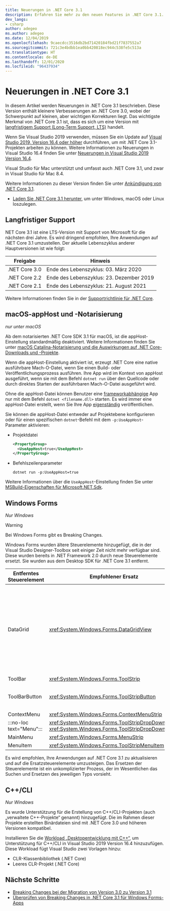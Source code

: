 ```yaml
---
title: Neuerungen in .NET Core 3.1
description: Erfahren Sie mehr zu den neuen Features in .NET Core 3.1.
dev_langs:
- csharp
author: adegeo
ms.author: adegeo
ms.date: 12/04/2019
ms.openlocfilehash: 9caecdcc3516db2bd71420184fbd21f7837552a7
ms.sourcegitcommit: 721c3e4bdbb1ea0bb420818ec944c538fe5c513a
ms.translationtype: HT
ms.contentlocale: de-DE
ms.lasthandoff: 12/01/2020
ms.locfileid: "96437934"
---
```

# <a name="whats-new-in-net-core-31"></a>Neuerungen in .NET Core 3.1

In diesem Artikel werden Neuerungen in .NET Core 3.1 beschrieben. Diese Version enthält kleinere Verbesserungen an .NET Core 3.0, wobei der Schwerpunkt auf kleinen, aber wichtigen Korrekturen liegt. Das wichtigste Merkmal von .NET Core 3.1 ist, dass es sich um eine Version mit [langfristigem Support (Long-Term Support, LTS)](#long-term-support) handelt.

Wenn Sie Visual Studio 2019 verwenden, müssen Sie ein Update auf [Visual Studio 2019, Version 16.4 oder höher](https://visualstudio.microsoft.com/downloads/) durchführen, um mit .NET Core 3.1-Projekten arbeiten zu können. Weitere Informationen zu Neuerungen in Visual Studio 16.4 finden Sie unter [Neuerungen in Visual Studio 2019 Version 16.4](/visualstudio/releases/2019/release-notes-v16.4#whats-new-in-visual-studio-2019-version-164).

Visual Studio für Mac unterstützt und umfasst auch .NET Core 3.1, und zwar in Visual Studio für Mac 8.4.

Weitere Informationen zu dieser Version finden Sie unter [Ankündigung von .NET Core 3.1](https://devblogs.microsoft.com/dotnet/announcing-net-core-3-1/).

- [Laden Sie .NET Core 3.1 herunter](https://dotnet.microsoft.com/download/dotnet-core/3.1), um unter Windows, macOS oder Linux loszulegen.

## <a name="long-term-support"></a>Langfristiger Support

NET Core 3.1 ist eine LTS-Version mit Support von Microsoft für die nächsten drei Jahre. Es wird dringend empfohlen, Ihre Anwendungen auf .NET Core 3.1 umzustellen. Der aktuelle Lebenszyklus anderer Hauptversionen ist wie folgt:

| Freigabe | Hinweis |
| ------- | ---- |
| .NET Core 3.0 | Ende des Lebenszyklus: 03. März 2020     |
| .NET Core 2.2 | Ende des Lebenszyklus: 23. Dezember 2019 |
| .NET Core 2.1 | Ende des Lebenszyklus: 21. August 2021    |

Weitere Informationen finden Sie in der [Supportrichtlinie für .NET Core](https://dotnet.microsoft.com/platform/support/policy/dotnet-core).

## <a name="macos-apphost-and-notarization"></a>macOS-appHost und -Notarisierung

*nur unter macOS*

Ab dem notarisierten .NET Core SDK 3.1 für macOS, ist die appHost-Einstellung standardmäßig deaktiviert. Weitere Informationen finden Sie unter [macOS Catalina-Notarisierung und die Auswirkungen auf .NET Core-Downloads und -Projekte](../install/macos-notarization-issues.md).

Wenn die appHost-Einstellung aktiviert ist, erzeugt .NET Core eine native ausführbare Mach-O-Datei, wenn Sie einen Build- oder Veröffentlichungsprozess ausführen. Ihre App wird im Kontext von appHost ausgeführt, wenn sie mit dem Befehl `dotnet run` über den Quellcode oder durch direktes Starten der ausführbaren Mach-O-Datei ausgeführt wird.

Ohne die appHost-Datei können Benutzer eine [frameworkabhängige](../deploying/index.md#publish-framework-dependent) App nur mit dem Befehl `dotnet <filename.dll>` starten. Es wird immer eine appHost-Datei erstellt, wenn Sie Ihre App [eigenständig](../deploying/index.md#publish-self-contained) veröffentlichen.

Sie können die appHost-Datei entweder auf Projektebene konfigurieren oder für einen spezifischen `dotnet`-Befehl mit dem `-p:UseAppHost`-Parameter aktivieren:

- Projektdatei

  ```xml
  <PropertyGroup>
    <UseAppHost>true</UseAppHost>
  </PropertyGroup>
  ```

- Befehlszeilenparameter

  ```dotnetcli
  dotnet run -p:UseAppHost=true
  ```

Weitere Informationen über die `UseAppHost`-Einstellung finden Sie unter [MSBuild-Eigenschaften für Microsoft.NET.Sdk](../project-sdk/msbuild-props.md#useapphost).

## <a name="windows-forms"></a>Windows Forms

*Nur Windows*

> [!WARNING]
> Bei Windows Forms gibt es Breaking Changes.

Windows Forms wurden ältere Steuerelemente hinzugefügt, die in der Visual Studio Designer-Toolbox seit einiger Zeit nicht mehr verfügbar sind. Diese wurden bereits in .NET Framework 2.0 durch neue Steuerelemente ersetzt. Sie wurden aus dem Desktop SDK für .NET Core 3.1 entfernt.

| Entferntes Steuerelement | Empfohlener Ersatz | Zugehörige entfernte APIs |
| --------------- | ----------------------- | ----------------------- |
| DataGrid        | <xref:System.Windows.Forms.DataGridView>      | DataGridCell<br/>DataGridRow<br/>DataGridTableCollection<br/>DataGridColumnCollection<br/>DataGridTableStyle<br/>DataGridColumnStyle<br/>DataGridLineStyle<br/>DataGridParentRowsLabel<br/>DataGridParentRowsLabelStyle<br/>DataGridBoolColumn<br/>DataGridTextBox<br/>GridColumnStylesCollection<br/>GridTableStylesCollection<br/>HitTestType |
| ToolBar         | <xref:System.Windows.Forms.ToolStrip>         | ToolBarAppearance |
| ToolBarButton   | <xref:System.Windows.Forms.ToolStripButton>   | ToolBarButtonClickEventArgs<br/>ToolBarButtonClickEventHandler<br/>ToolBarButtonStyle<br/>ToolBarTextAlign |
| ContextMenu     | <xref:System.Windows.Forms.ContextMenuStrip>  |  |
| :::no-loc text="Menu"::: | <xref:System.Windows.Forms.ToolStripDropDown><br/><xref:System.Windows.Forms.ToolStripDropDownMenu> | MenuItemCollection |
| MainMenu        | <xref:System.Windows.Forms.MenuStrip>         |  |
| MenuItem        | <xref:System.Windows.Forms.ToolStripMenuItem> |  |

Es wird empfohlen, Ihre Anwendungen auf .NET Core 3.1 zu aktualisieren und auf die Ersatzsteuerelemente umzusteigen. Das Ersetzen der Steuerelemente ist ein unkomplizierter Prozess, der im Wesentlichen das Suchen und Ersetzen des jeweiligen Typs vorsieht.

## <a name="ccli"></a>C++/CLI

*Nur Windows*

Es wurde Unterstützung für die Erstellung von C++/CLI-Projekten (auch „verwaltete C++-Projekte“ genannt) hinzugefügt. Die im Rahmen dieser Projekte erstellten Binärdateien sind mit .NET Core 3.0 und höheren Versionen kompatibel.

Installieren Sie die [Workload „Desktopentwicklung mit C++“](/cpp/build/vscpp-step-0-installation?view=vs-2019#step-4---choose-workloads), um Unterstützung für C++/CLI in Visual Studio 2019 Version 16.4 hinzuzufügen. Diese Workload fügt Visual Studio zwei Vorlagen hinzu:

- CLR-Klassenbibliothek (.NET Core)
- Leeres CLR-Projekt (.NET Core)

## <a name="next-steps"></a>Nächste Schritte

- [Breaking Changes bei der Migration von Version 3.0 zu Version 3.1](../compatibility/3.1.md)
- [Überprüfen von Breaking Changes in .NET Core 3.1 für Windows Forms-Apps](../compatibility/winforms.md#net-core-31)
